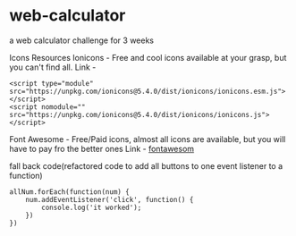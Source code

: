 # web-calculator
a web calculator challenge for 3 weeks

Icons Resources
Ionicons - Free and cool icons available at your grasp, but you can't find all.
Link -
```
<script type="module" src="https://unpkg.com/ionicons@5.4.0/dist/ionicons/ionicons.esm.js"></script>
<script nomodule="" src="https://unpkg.com/ionicons@5.4.0/dist/ionicons/ionicons.js"></script>
```

Font Awesome - Free/Paid icons, almost all icons are available, but you will have to pay fro the better ones
Link - [fontawesom](https://fontawesome.com/)


fall back code(refactored code to add all buttons to one event listener to a function)
```
allNum.forEach(function(num) {
    num.addEventListener('click', function() {
        console.log('it worked');
    })
})
```